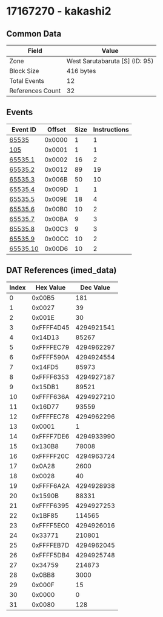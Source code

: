 # 17167270 - kakashi2

## Common Data

| Field            | Value                          |
|------------------|--------------------------------|
| Zone             | West Sarutabaruta [S] (ID: 95) |
| Block Size       | 416 bytes                      |
| Total Events     | 12                             |
| References Count | 32                             |

## Events

| Event ID                  | Offset   |   Size |   Instructions |
|---------------------------|----------|--------|----------------|
| [65535](./65535.md)       | 0x0000   |      1 |              1 |
| [105](./105.md)           | 0x0001   |      1 |              1 |
| [65535.1](./65535.1.md)   | 0x0002   |     16 |              2 |
| [65535.2](./65535.2.md)   | 0x0012   |     89 |             19 |
| [65535.3](./65535.3.md)   | 0x006B   |     50 |             10 |
| [65535.4](./65535.4.md)   | 0x009D   |      1 |              1 |
| [65535.5](./65535.5.md)   | 0x009E   |     18 |              4 |
| [65535.6](./65535.6.md)   | 0x00B0   |     10 |              2 |
| [65535.7](./65535.7.md)   | 0x00BA   |      9 |              3 |
| [65535.8](./65535.8.md)   | 0x00C3   |      9 |              3 |
| [65535.9](./65535.9.md)   | 0x00CC   |     10 |              2 |
| [65535.10](./65535.10.md) | 0x00D6   |     10 |              2 |

## DAT References (imed_data)

|   Index | Hex Value   |   Dec Value |
|---------|-------------|-------------|
|       0 | 0x00B5      |         181 |
|       1 | 0x0027      |          39 |
|       2 | 0x001E      |          30 |
|       3 | 0xFFFF4D45  |  4294921541 |
|       4 | 0x14D13     |       85267 |
|       5 | 0xFFFFEC79  |  4294962297 |
|       6 | 0xFFFF590A  |  4294924554 |
|       7 | 0x14FD5     |       85973 |
|       8 | 0xFFFF6353  |  4294927187 |
|       9 | 0x15DB1     |       89521 |
|      10 | 0xFFFF636A  |  4294927210 |
|      11 | 0x16D77     |       93559 |
|      12 | 0xFFFFEC78  |  4294962296 |
|      13 | 0x0001      |           1 |
|      14 | 0xFFFF7DE6  |  4294933990 |
|      15 | 0x130B8     |       78008 |
|      16 | 0xFFFFF20C  |  4294963724 |
|      17 | 0x0A28      |        2600 |
|      18 | 0x0028      |          40 |
|      19 | 0xFFFF6A2A  |  4294928938 |
|      20 | 0x1590B     |       88331 |
|      21 | 0xFFFF6395  |  4294927253 |
|      22 | 0x1BF85     |      114565 |
|      23 | 0xFFFF5EC0  |  4294926016 |
|      24 | 0x33771     |      210801 |
|      25 | 0xFFFFEB7D  |  4294962045 |
|      26 | 0xFFFF5DB4  |  4294925748 |
|      27 | 0x34759     |      214873 |
|      28 | 0x0BB8      |        3000 |
|      29 | 0x000F      |          15 |
|      30 | 0x0000      |           0 |
|      31 | 0x0080      |         128 |
